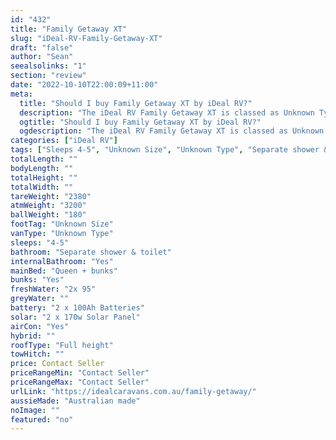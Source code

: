 ```yaml
---
id: "432"
title: "Family Getaway XT"
slug: "iDeal-RV-Family-Getaway-XT"
draft: "false"
author: "Sean"
seealsolinks: "1"
section: "review"
date: "2022-10-10T22:00:09+11:00"
meta:
  title: "Should I buy Family Getaway XT by iDeal RV?"
  description: "The iDeal RV Family Getaway XT is classed as Unknown Type, and sleeps 4-5 people. It is Australian made and comes in at Unknown Size. It generally has Separate shower & toilet."
  ogtitle: "Should I buy Family Getaway XT by iDeal RV?"
  ogdescription: "The iDeal RV Family Getaway XT is classed as Unknown Type, and sleeps 4-5 people. It is Australian made and comes in at Unknown Size. It generally has Separate shower & toilet."
categories: ["iDeal RV"]
tags: ["Sleeps 4-5", "Unknown Size", "Unknown Type", "Separate shower & toilet", "Full height", "Price Unknown", "Australian made"]
totalLength: ""
bodyLength: ""
totalHeight: ""
totalWidth: ""
tareWeight: "2380"
atmWeight: "3200"
ballWeight: "180"
footTag: "Unknown Size"
vanType: "Unknown Type"
sleeps: "4-5"
bathroom: "Separate shower & toilet"
internalBathroom: "Yes"
mainBed: "Queen + bunks"
bunks: "Yes"
freshWater: "2x 95"
greyWater: ""
battery: "2 x 100Ah Batteries"
solar: "2 x 170w Solar Panel"
airCon: "Yes"
hybrid: ""
roofType: "Full height"
towHitch: ""
price: Contact Seller
priceRangeMin: "Contact Seller"
priceRangeMax: "Contact Seller"
urlLink: "https://idealcaravans.com.au/family-getaway/"
aussieMade: "Australian made"
noImage: ""
featured: "no"
---
```

